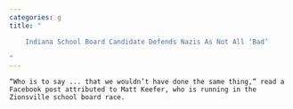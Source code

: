 ```yaml
---
categories: g
title: "

    Indiana School Board Candidate Defends Nazis As Not All ‘Bad’

"
---
```



    “Who is to say ... that we wouldn’t have done the same thing,” read a Facebook post attributed to Matt Keefer, who is running in the Zionsville school board race.

